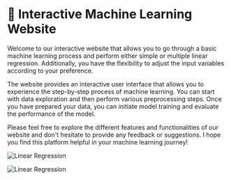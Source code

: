 # 🤖 Interactive Machine Learning Website
Welcome to our interactive website that allows you to go through a basic machine learning process and perform either simple or multiple linear regression. Additionally, you have the flexibility to adjust the input variables according to your preference.

The website provides an interactive user interface that allows you to experience the step-by-step process of machine learning. You can start with data exploration and then perform various preprocessing steps. Once you have prepared your data, you can initiate model training and evaluate the performance of the model.

Please feel free to explore the different features and functionalities of our website and don't hesitate to provide any feedback or suggestions. I hope you find this platform helpful in your machine learning journey!

![Linear Regression](https://streamlit.io/images/brand/streamlit-logo-primary-colormark-darktext.png)

![Linear Regression](https://cdn.lynda.com/course/2848256/2848256-1608664963973-16x9.jpg)
